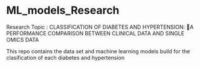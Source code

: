 # ML_models_Research

Research Topic : CLASSIFICATION OF DIABETES AND HYPERTENSION: A PERFORMANCE COMPARISON BETWEEN CLINICAL DATA AND SINGLE OMICS DATA

This repo contains the data set and machine learning models build for the clasification of each diabetes and hypertension

